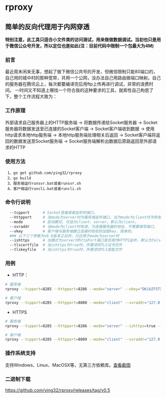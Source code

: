 # rproxy
## 简单的反向代理用于内网穿透  

**特别注意，此工具只适合小文件类的访问测试，用来做做数据调试。当初也只是用于微信公众号开发，所以定位也是如此(注：目前代码中限制一个包最大为4M)** 

### 前言	  

最近周末闲来无事，想起了做下微信公共号的开发，但微信限制只能80端口的，自己用的城中村的那种宽带，共用一个公网，没办法自己用路由做端口映射。自己的服务器在腾讯云上，每次都要编译完后用ftp上传再进行调试，非常的浪费时间。 一时间又不知道上哪找一个符合我的这种要求的工具，就索性自己构思了下，整个工作流程大致为：   

### 工作原理  

外部请求自己服务器上的HTTP服务端 -> 将数据传递给Socket服务器 -> Socket服务器将数据发送至已连接的Socket客户端 -> Socket客户端收到数据 -> 使用http请求本地http服务端 -> 本地http服务端处理相关后返回 -> Socket客户端将返回的数据发送至Socket服务端 -> Socket服务端解析出数据后原路返回至外部请求的HTTP  
 

### 使用方法  

```
 1、go get github.com/ying32/rproxy  
 2、go build   
 3、服务端运行runsvr.bat或者runsvr.sh    
 4、客户端运行runcli.bat或者runcli.sh    
```


### 命令行说明   
```bash
  --tcpport      # Socket连接或者监听的端口。   
  --httpport     # 当mode为server时为服务端监听端口，当为mode为client时为转发至本地客户端的端口。  
  --mode         # 启动模式，可选为client、server，默认为client。  
  --svraddr      # 当mode为client时有效，为连接服务器的地址，不需要填写端口。    
  --vkey         # 客户端与服务端建立连接时校验的加密key，简单的。  
  ### 以下三个参数为v0.6版本之后的，只应用于mode为server时 
  --ishttps      # 当模式为server时httpPort端口是否用作HTTPS监听，默认为false。    
  --tlscertfile  # 当ishttps为true时，所需求的TLS证书文件  
  --tlskeyfile   # 当ishttps为true时，所需求的TLS密匙文件  
```

### 用例  

* HTTP：
```bash
# 服务端
rproxy --tcpport=8285 --httpport=8286 --mode="server" --vkey="DKibZF5TXvic1g3kY" 

# 客户端
rproxy --tcpport=8285 --httpport=8080 --mode="client" --svraddr="127.0.0.1" --vkey="DKibZF5TXvic1g3kY"
```  

* HTTPS
```bash
# 服务端
rproxy --tcpport=8285 --httpport=8286 --mode="server" --ishttps=true --tlscertfile="./Sample/cert.pem" --tlskeyfile="./Sample/key.pem" --vkey="DKibZF5TXvic1g3kY"

# 客户端 
rproxy --tcpport=8285 --httpport=8089 --mode="client" --svraddr="127.0.0.1" --vkey="DKibZF5TXvic1g3kY"
```


### 操作系统支持  

支持Windows、Linux、MacOSX等，无第三方依赖库。[查看截图](imgs)  

### 二进制下载

https://github.com/ying32/rproxy/releases/tag/v0.5  

 

